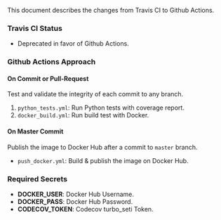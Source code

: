 This document describes the changes from Travis CI to Github Actions.

### Travis CI Status
- Deprecated in favor of Github Actions.

### Github Actions Approach
#### On Commit or Pull-Request
Test and validate the integrity of each commit to any branch.

1. `python_tests.yml`: Run Python tests with coverage report.
2.  `docker_build.yml`: Run build test with Docker.

#### On Master Commit
Publish the image to Docker Hub after a commit to `master` branch.

* `push_docker.yml`: Build & publish the image on Docker Hub.

### Required Secrets
- **DOCKER_USER**: Docker Hub Username.
- **DOCKER_PASS**: Docker Hub Password.
- **CODECOV_TOKEN**: Codecov turbo_seti Token.
